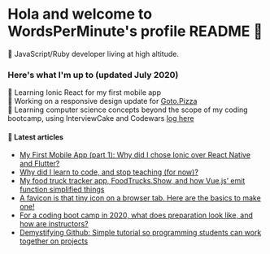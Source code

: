 # Hola and welcome to WordsPerMinute's profile README 🤗 
🌄 JavaScript/Ruby developer living at high altitude.
### Here's what I'm up to (updated July 2020)  
🌱 Learning Ionic React for my first mobile app  
🔭 Working on a responsive design update for [Goto.Pizza](https://github.com/bdell/goto.pizza)  
🤔 Learning computer science concepts beyond the scope of my coding bootcamp, using InterviewCake and Codewars [log here](https://github.com/WordsPerMinute/codewars)

#### 📝 Latest articles
* [My First Mobile App (part 1): Why did I chose Ionic over React Native and Flutter?](https://medium.com/@coreyhodgedotnet/my-first-mobile-app-part-1-why-did-i-chose-ionic-over-react-native-and-flutter-2361221220b7) 
* [Why did I learn to code, and stop teaching (for now)?](https://medium.com/@coreyhodgedotnet/why-did-i-learn-to-code-and-stop-teaching-for-now-280574373cda) 
* [My food truck tracker app, FoodTrucks.Show, and how Vue.js’ emit function simplified things](https://medium.com/@coreyhodgedotnet/my-food-truck-tracker-app-foodtrucks-show-and-how-vue-js-emit-function-helped-2d2be7f2edc3)
* [A favicon is that tiny icon on a browser tab. Here are the basics to make one!](https://medium.com/@coreyhodgedotnet/a-favicon-is-that-tiny-icon-on-a-browser-tab-here-are-the-basics-to-make-one-5e9d895f3df0)
* [For a coding boot camp in 2020, what does preparation look like, and how are instructors?](https://medium.com/@coreyhodgedotnet/for-a-coding-boot-camp-in-2020-what-does-preparation-look-like-and-how-are-instructors-1148e627faf3)
* [Demystifying Github: Simple tutorial so programming students can work together on projects](https://medium.com/swlh/demystifying-github-simple-tutorial-so-programming-students-can-work-together-on-projects-1caf04937b00)

<!--
**WordsPerMinute/WordsPerMinute** is a ✨ _special_ ✨ repository because its `README.md` (this file) appears on your GitHub profile.

Here are some ideas to get you started:

- 🔭 I’m currently working on ...
- 🌱 I’m currently learning ...
- 👯 I’m looking to collaborate on ...
- 🤔 I’m looking for help with ...
- 💬 Ask me about ...
- 📫 How to reach me: ...
- 😄 Pronouns: ...
- ⚡ Fun fact: ...
-->
